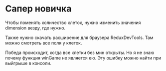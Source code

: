 # Сапер новичка

Чтобы поменять количество клеток, нужно изменить значения dimension везду, где нужно.

Также нужно скачать расширение для браузера ReduxDevTools. Там можно смотреть все поля у клеток.

Победа происходит, когда все клетки без мин открыты. Но я не знаю почему функция winGame не является ею. Эту ошибку можно найти при выйгрыше в консоли.

